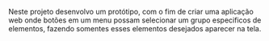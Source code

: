 Neste projeto desenvolvo um protótipo, com o fim de criar uma aplicação web onde botões em um menu possam selecionar um grupo especificos de elementos, fazendo somentes esses elementos desejados aparecer na tela.  
